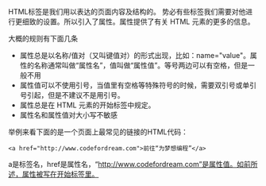 HTML标签是我们用以表达的页面内容及结构的。
势必有些标签我们需要对他进行更细致的设置。所以引入了属性。属性提供了有关 HTML 元素的更多的信息。

大概的规则有下面几条

- 属性总是以名称/值对（又叫键值对）的形式出现，比如：name="value"。属性的名称通常叫做“属性名”，值叫做“属性值”。等号两边可以有空格，但是一般不用
- 属性值可以不使用引号，当值里有空格等特殊符号的时候，需要双引号或单引号引起，但是不建议不是用引号。
- 属性总是在 HTML 元素的开始标签中规定。
- 属性名和属性值对大小写不敏感

举例来看下面的是一个页面上最常见的链接的HTML代码：

    <a href="http://www.codefordream.com">前往“为梦想编程”</a>

a是标签名，href是属性名，“http://www.codefordream.com”是属性值。如前所述，属性被写在开始标签里。



